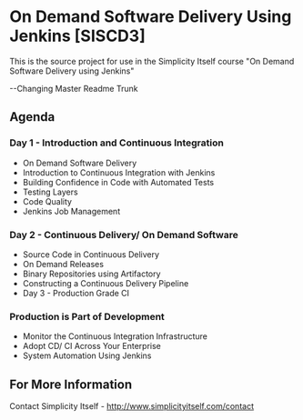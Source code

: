 On Demand Software Delivery Using Jenkins [SISCD3]
==================

This is the source project for use in the Simplicity Itself course "On Demand Software Delivery using Jenkins"

--Changing Master Readme Trunk

## Agenda
### Day 1 - Introduction and Continuous Integration

* On Demand Software Delivery
* Introduction to Continuous Integration with Jenkins
* Building Confidence in Code with Automated Tests
* Testing Layers
* Code Quality
* Jenkins Job Management

### Day 2 - Continuous Delivery/ On Demand Software

* Source Code in Continuous Delivery
* On Demand Releases
* Binary Repositories using Artifactory
* Constructing a Continuous Delivery Pipeline
* Day 3 - Production Grade CI

### Production is Part of Development

* Monitor the Continuous Integration Infrastructure
* Adopt CD/ CI Across Your Enterprise
* System Automation Using Jenkins

## For More Information

Contact Simplicity Itself - http://www.simplicityitself.com/contact
